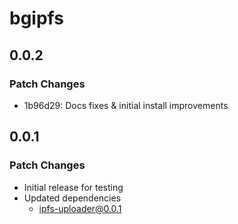 # bgipfs

## 0.0.2

### Patch Changes

- 1b96d29: Docs fixes & initial install improvements

## 0.0.1

### Patch Changes

- Initial release for testing
- Updated dependencies
  - ipfs-uploader@0.0.1
